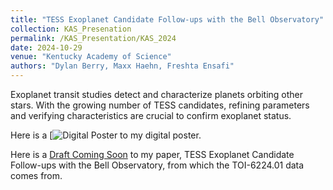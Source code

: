 ```yaml
---
title: "TESS Exoplanet Candidate Follow-ups with the Bell Observatory"
collection: KAS_Presenation
permalink: /KAS_Presentation/KAS_2024
date: 2024-10-29
venue: "Kentucky Academy of Science"
authors: "Dylan Berry, Maxx Haehn, Freshta Ensafi"
---
```


Exoplanet transit studies detect and characterize planets orbiting other stars. With the growing number of TESS candidates, refining parameters and verifying characteristics are crucial to confirm exoplanet status.

Here is a [![Digital Poster](https://github.com/dylanberry03/dylanberry03.github.io/blob/master/betterposter-template-landscape.png?raw=true) to my digital poster.

Here is a [Draft Coming Soon]() to my paper, TESS Exoplanet Candidate Follow-ups with the Bell Observatory, from which the TOI-6224.01 data comes from.
